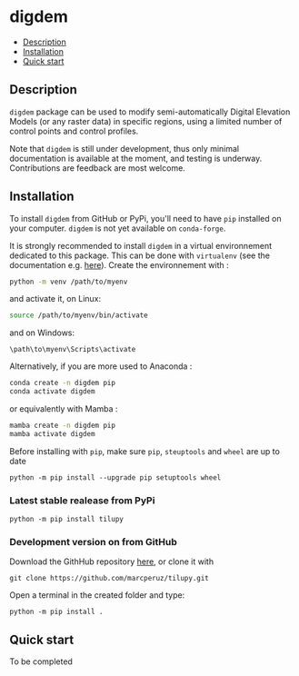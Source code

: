 # digdem

- [Description](#description)
- [Installation](#installation)
- [Quick start](#quick-start)
  
## Description <a name="description"></a>

`digdem` package can be used to modify semi-automatically Digital Elevation Models (or any raster data) in specific regions, using a limited number of
control points and control profiles.

Note that `digdem` is still under development, thus only minimal documentation is available at the moment, and testing is underway.
Contributions are feedback are most welcome. 

## Installation <a name="installation"></a>

To install `digdem` from GitHub or PyPi, you'll need to have `pip` installed on your computer. `digdem` is not yet available on `conda-forge`. 

It is strongly recommended to install `digdem` in a virtual environnement dedicated to this package. This can be done with `virtualenv`
(see the documentation e.g. [here](https://packaging.python.org/en/latest/guides/installing-using-pip-and-virtual-environments/)).
Create the environnement with :

```bash
python -m venv /path/to/myenv
```

and activate it, on Linux:

```bash
source /path/to/myenv/bin/activate
```

and on Windows:

```cmd.exe
\path\to\myenv\Scripts\activate
```

Alternatively, if you are more used to Anaconda :

```bash
conda create -n digdem pip
conda activate digdem
```

or equivalently with Mamba :

```bash
mamba create -n digdem pip
mamba activate digdem
```

Before installing with `pip`, make sure `pip`, `steuptools` and `wheel` are up to date

```
python -m pip install --upgrade pip setuptools wheel
```

### Latest stable realease from PyPi <a name="pypi-install"></a>

```
python -m pip install tilupy
```

### Development version on from GitHub <a name="source-install"></a>

Download the GithHub repository [here](https://github.com/marcperuz/digdem), or clone it with

```
git clone https://github.com/marcperuz/tilupy.git
```

Open a terminal in the created folder and type:

```
python -m pip install .
```

## Quick start <a name="quick-start"></a>

To be completed
